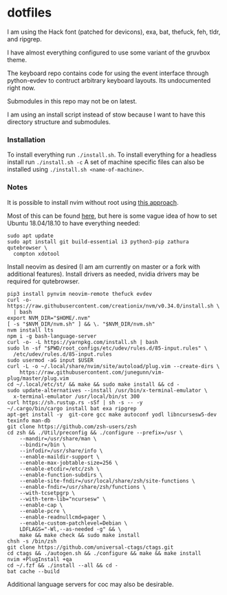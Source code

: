 # dotfiles

I am using the Hack font (patched for devicons), exa, bat, thefuck, feh, tldr, and ripgrep. 

I have almost everything configured to use some variant of the gruvbox theme.

The keyboard repo contains code for using the event interface through python-evdev to contruct arbitrary 
keyboard layouts. Its undocumented right now.

Submodules in this repo may not be on latest.

I am using an install script instead of stow because I want to have this directory structure and submodules.

### Installation

To install everything run `./install.sh`. To install everything for a headless install run `./install.sh -c`
A set of machine specific files can also be installed using `./install.sh <name-of-machine>`.

### Notes

It is possible to install nvim without root using 
[this approach](https://github.com/neovim/neovim/wiki/Installing-Neovim#Linux).

Most of this can be found [here](git@github.com:rgreenblatt/devbox), but here is some vague idea of how to set Ubuntu 18.04/18.10 to have everything needed:
```
sudo apt update
sudo apt install git build-essential i3 python3-pip zathura qutebrowser \
  compton xdotool
```
Install neovim as desired (I am am currently on master or a fork with additional features). Install drivers as needed, nvidia drivers may be required for qutebrowser.
```
pip3 install pynvim neovim-remote thefuck evdev
curl -o- https://raw.githubusercontent.com/creationix/nvm/v0.34.0/install.sh \
  | bash
export NVM_DIR="$HOME/.nvm"
[ -s "$NVM_DIR/nvm.sh" ] && \. "$NVM_DIR/nvm.sh"
nvm install lts
npm i -g bash-language-server
curl -o- -L https://yarnpkg.com/install.sh | bash
sudo ln -sf "$PWD/root_configs/etc/udev/rules.d/85-input.rules" \
  /etc/udev/rules.d/85-input.rules
sudo usermod -aG input $USER
curl -L -o ~/.local/share/nvim/site/autoload/plug.vim --create-dirs \
    https://raw.githubusercontent.com/junegunn/vim-plug/master/plug.vim
cd ~/.local/etc/st/ && make && sudo make install && cd -
sudo update-alternatives --install /usr/bin/x-terminal-emulator \
  x-terminal-emulator /usr/local/bin/st 300 
curl https://sh.rustup.rs -sSf | sh -s -- -y
~/.cargo/bin/cargo install bat exa ripgrep
apt-get install -y  git-core gcc make autoconf yodl libncursesw5-dev texinfo man-db
git clone https://github.com/zsh-users/zsh
cd zsh && ./Util/preconfig && ./configure --prefix=/usr \
    --mandir=/usr/share/man \
    --bindir=/bin \
    --infodir=/usr/share/info \
    --enable-maildir-support \
    --enable-max-jobtable-size=256 \
    --enable-etcdir=/etc/zsh \
    --enable-function-subdirs \
    --enable-site-fndir=/usr/local/share/zsh/site-functions \
    --enable-fndir=/usr/share/zsh/functions \
    --with-tcsetpgrp \
    --with-term-lib="ncursesw" \
    --enable-cap \
    --enable-pcre \
    --enable-readnullcmd=pager \
    --enable-custom-patchlevel=Debian \
    LDFLAGS="-Wl,--as-needed -g" && \
    make && make check && sudo make install
chsh -s /bin/zsh
git clone https://github.com/universal-ctags/ctags.git
cd ctags && ./autogen.sh && ./configure && make && make install
nvim +PlugInstall +qa
cd ~/.fzf && ./install --all && cd -
bat cache --build
```

Additional language servers for coc may also be desirable.
